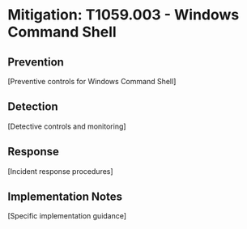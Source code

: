 # Mitigation: T1059.003 - Windows Command Shell

## Prevention
[Preventive controls for Windows Command Shell]

## Detection
[Detective controls and monitoring]

## Response
[Incident response procedures]

## Implementation Notes
[Specific implementation guidance]
